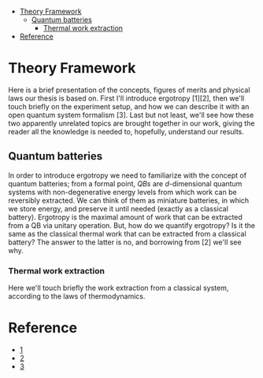 <!--toc:start-->
- [Theory Framework](#theory-framework)
  - [Quantum batteries](#quantum-batteries)
    - [Thermal work extraction](#thermal-work-extraction)
- [Reference](#reference)
<!--toc:end-->


# Theory Framework

Here is a brief presentation of the concepts, figures of merits and physical
laws our thesis is based on. First I'll introduce ergotropy [1][2], then we'll
touch briefly on the experiment setup, and how we can describe it with an open
quantum system formalism [3]. Last but not least, we'll see how these two
apparently unrelated topics are brought together in our work, giving the reader
all the knowledge is needed to, hopefully, understand our results.

## Quantum batteries

In order to introduce ergotropy we need to familiarize with the concept of
quantum batteries; from a formal point, _QBs_ are _d_-dimensional quantum
systems with non-degenerative energy levels from which work can be reversibly
extracted. We can think of them as miniature batteries, in which we store
energy, and preserve it until needed (exactly as a classical battery). Ergotropy
is the maximal amount of work that can be extracted from a QB via unitary
operation. But, how do we quantify ergotropy? Is it the same as the classical
thermal work that can be extracted from a classical battery? The answer to the
latter is no, and borrowing from [2] we'll see why.

### Thermal work extraction

Here we'll touch briefly the work extraction from a classical system, according
to the laws of thermodynamics.

# Reference

- [1](https://arxiv.org/abs/1805.05507v1)
- [2](https://arxiv.org/abs/cond-mat/0401574v1)
- [3](https://journals.aps.org/pra/abstract/10.1103/PhysRevA.102.023717)
